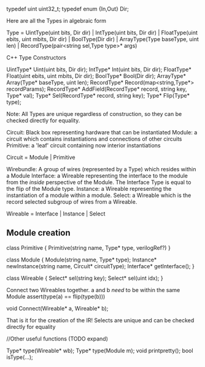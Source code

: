   typedef uint uint32_t;
  typedef enum {In,Out} Dir;

Here are all the Types in algebraic form 

Type = UintType(uint bits, Dir dir)
     | IntType(uint bits, Dir dir)
     | FloatType(uint ebits, uint mbits, Dir dir)
     | BoolType(Dir dir)
     | ArrayType(Type baseType, uint len)
     | RecordType(pair<string sel,Type type>* args)


C++ Type Constructors

  UintType* Uint(uint bits, Dir dir);
  IntType* Int(uint bits, Dir dir);
  FloatType* Float(uint ebits, uint mbits, Dir dir);
  BoolType* Bool(Dir dir);
  ArrayType* Array(Type* baseType, uint len);
  RecordType* Record(map<string,Type*> recordParams);
  RecordType* AddField(RecordType* record, string key, Type* val);
  Type* Sel(RecordType* record, string key);
  Type* Flip(Type* type);

Note: All Types are unique regardless of construction, so they can be checked directly for equality.


Circuit: Black box representing hardware that can be instantiated
Module: a circuit which contains instantiations and connections of other circuits
Primitive: a 'leaf' circuit containing now interior instantiations

  Circuit = Module
          | Primitive


Wirebundle: A group of wires (represented by a Type) which resides within a Module
Interface: a Wireable representing the interface to the module from the *inside* perspective of the Module. The Interface Type is equal to the flip of the Module type.
Instance: a Wireable representing the instantiation of a module within a module.
Select: a Wireable which is the record selected subgroup of wires from a Wireable.

  Wireable =  Interface 
             | Instance
             | Select


Module creation
---------------

  class Primitive {
    Primitive(string name, Type* type, verilogRef?)
  }

  class Module {
    Module(string name, Type* type);
    Instance* newInstance(string name, Circuit* circuitType);
    Interface* getInterface();
  }

  class Wireable {
    Select* sel(string key);
    Select* sel(uint idx);
  }

Connect two Wireables together.
a and b *need* to be within the same Module
assert(type(a) == flip(type(b)))
  
  void Connect(Wireable* a, Wireable* b);

That is it for the creation of the IR!
Selects are unique and can be checked directly for equality

//Other useful functions (TODO expand)

  Type* type(Wireable* wb);
  Type* type(Module m);
  void printpretty(); 
  bool isType(...);
